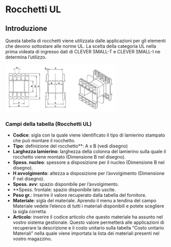 # Rocchetti UL

## Introduzione
Questa tabella di rocchetti viene utilizzata dalle applicazioni per gli elementi che devono sottostare alle norme UL. La scelta della categoria UL nella prima videata di ingresso dati di CLEVER SMALL-T e CLEVER SMALL-I ne determina l’utilizzo.

<img src="img/RocchettiUL.png" height="150px">

### Campi della tabella (Rocchetti UL)
- **Codice**: sigla con la quale viene identificato il tipo di lamierino stampato che può montare il rocchetto.
- **Tipo**: definizione del rocchetto**: A x B (vedi disegno)
- **Larghezza lamierino**: larghezza della colonna del lamierino sulla quale il rocchetto viene montato (Dimensione B nel disegno).
- **Spess. nucleo**: spessore a disposizione per il nucleo (Dimensione B nel disegno).
- **H avvolgimento**: altezza a disposizione per l’avvolgimento (Dimensione F nel disegno).
- **Spess. avv**: spazio disponibile per l’avvolgimento.
- **Spess. frontale: spazio disponibile lato uscite.
- **Peso gr.**: Inserire il valore recuperato dalla tabella del fornitore.
- **Materiale**: sigla del materiale. Aprendo il menu a tendina del campo Materiale vedete l’elenco di tutti i materiali disponibili e potete scegliere la sigla corretta.
- **Articolo**: inserire il codice articolo che questo materiale ha assunto nel vostro sistema gestionale. Questo valore permetterà alle applicazioni di recuperare la descrizione e il costo unitario sulla tabella “Costo unitario Materiali” nella quale viene importata la lista dei materiali presenti nel vostro magazzino.
